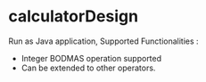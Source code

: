 # calculatorDesign
Run as Java application, 
Supported Functionalities :
- Integer BODMAS operation supported
- Can be extended to other operators. 
